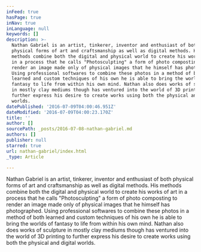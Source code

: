 ```yaml
---
inFeed: true
hasPage: true
inNav: true
inLanguage: null
keywords: []
description: >-
  Nathan Gabriel is an artist, tinkerer, inventor and enthusiast of both
  physical forms of art and craftsmanship as well as digital methods. His
  methods combine both the digital and physical world to create his works of art
  in a process that he calls "Photosculpting" a form of photo composting to
  render an image made only of physical images that he himself has photographed.
  Using professional softwares to combine these photos in a method of both
  learned and custom techniques of his own he is able to bring the worlds of
  fantasy to life from within his own mind. Nathan also does works of sculpture
  in mostly clay mediums though has ventured into the world of 3D printing to
  further express his desire to create works using both the physical and digital
  worlds.
datePublished: '2016-07-09T04:00:46.951Z'
dateModified: '2016-07-09T04:00:23.170Z'
title: ''
author: []
sourcePath: _posts/2016-07-08-nathan-gabriel.md
authors: []
publisher: null
starred: true
url: nathan-gabriel/index.html
_type: Article

---
```

Nathan Gabriel is an artist, tinkerer, inventor and enthusiast of both physical forms of art and craftsmanship as well as digital methods. His methods combine both the digital and physical world to create his works of art in a process that he calls "Photosculpting" a form of photo composting to render an image made only of physical images that he himself has photographed. Using professional softwares to combine these photos in a method of both learned and custom techniques of his own he is able to bring the worlds of fantasy to life from within his own mind. Nathan also does works of sculpture in mostly clay mediums though has ventured into the world of 3D printing to further express his desire to create works using both the physical and digital worlds.